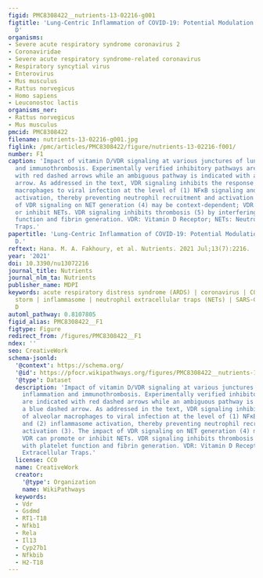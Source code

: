 ```yaml
---
figid: PMC8308422__nutrients-13-02216-g001
figtitle: 'Lung-Centric Inflammation of COVID-19: Potential Modulation by Vitamin
  D'
organisms:
- Severe acute respiratory syndrome coronavirus 2
- Coronaviridae
- Severe acute respiratory syndrome-related coronavirus
- Respiratory syncytial virus
- Enterovirus
- Mus musculus
- Rattus norvegicus
- Homo sapiens
- Leuconostoc lactis
organisms_ner:
- Rattus norvegicus
- Mus musculus
pmcid: PMC8308422
filename: nutrients-13-02216-g001.jpg
figlink: /pmc/articles/PMC8308422/figure/nutrients-13-02216-f001/
number: F1
caption: 'Impact of vitamin D/VDR signaling at various junctures of lung-centric inflammation
  and immunothrombosis. Experimentally verified inhibitory pathways are indicated
  with red dashed arrows while an ambiguous pathway is indicated with a blue dashed
  arrow. As addressed in the text, VDR signaling inhibits the response of alveolar
  macrophages to viral infection at the level of (1) NFκB signaling and (2) inflammasome
  activation, thereby preventing neutrophil recruitment and activation (3). The impact
  of VDR signaling on NET generation (4) may be context-dependent; VDR can promote
  or inhibit NETs. VDR signaling inhibits thrombosis (5) by interfering with platelet
  function and fibrin generation. VDR: Vitamin D Receptor; NETs: Neutrophil Extracellular
  Traps.'
papertitle: 'Lung-Centric Inflammation of COVID-19: Potential Modulation by Vitamin
  D.'
reftext: Hana. M. A. Fakhoury, et al. Nutrients. 2021 Jul;13(7):2216.
year: '2021'
doi: 10.3390/nu13072216
journal_title: Nutrients
journal_nlm_ta: Nutrients
publisher_name: MDPI
keywords: acute respiratory distress syndrome (ARDS) | coronavirus | COVID-19 | cytokine
  storm | inflammasome | neutrophil extracellular traps (NETs) | SARS-CoV-2 | vitamin
  D
automl_pathway: 0.8107805
figid_alias: PMC8308422__F1
figtype: Figure
redirect_from: /figures/PMC8308422__F1
ndex: ''
seo: CreativeWork
schema-jsonld:
  '@context': https://schema.org/
  '@id': https://pfocr.wikipathways.org/figures/PMC8308422__nutrients-13-02216-g001.html
  '@type': Dataset
  description: 'Impact of vitamin D/VDR signaling at various junctures of lung-centric
    inflammation and immunothrombosis. Experimentally verified inhibitory pathways
    are indicated with red dashed arrows while an ambiguous pathway is indicated with
    a blue dashed arrow. As addressed in the text, VDR signaling inhibits the response
    of alveolar macrophages to viral infection at the level of (1) NFκB signaling
    and (2) inflammasome activation, thereby preventing neutrophil recruitment and
    activation (3). The impact of VDR signaling on NET generation (4) may be context-dependent;
    VDR can promote or inhibit NETs. VDR signaling inhibits thrombosis (5) by interfering
    with platelet function and fibrin generation. VDR: Vitamin D Receptor; NETs: Neutrophil
    Extracellular Traps.'
  license: CC0
  name: CreativeWork
  creator:
    '@type': Organization
    name: WikiPathways
  keywords:
  - Vdr
  - Gsdmd
  - RT1-T18
  - Nfkb1
  - Rela
  - Il13
  - Cyp27b1
  - Nfkbib
  - H2-T18
---
```

